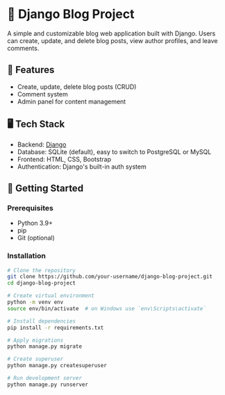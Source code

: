 # 📝 Django Blog Project

A simple and customizable blog web application built with Django. Users can create, update, and delete blog posts, view author profiles, and leave comments.

## 🚀 Features

- Create, update, delete blog posts (CRUD)
- Comment system
- Admin panel for content management

## 🖥️ Tech Stack

- Backend: [Django](https://www.djangoproject.com/)
- Database: SQLite (default), easy to switch to PostgreSQL or MySQL
- Frontend: HTML, CSS, Bootstrap
- Authentication: Django's built-in auth system

## 🏁 Getting Started

### Prerequisites

- Python 3.9+
- pip
- Git (optional)

### Installation

```bash
# Clone the repository
git clone https://github.com/your-username/django-blog-project.git
cd django-blog-project

# Create virtual environment
python -m venv env
source env/bin/activate  # on Windows use `env\Scripts\activate`

# Install dependencies
pip install -r requirements.txt

# Apply migrations
python manage.py migrate

# Create superuser
python manage.py createsuperuser

# Run development server
python manage.py runserver
